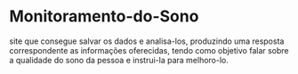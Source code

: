 # Monitoramento-do-Sono
site que consegue salvar os dados e analisa-los, produzindo uma resposta correspondente as informações oferecidas, tendo como objetivo falar sobre a qualidade do sono da pessoa e instrui-la para melhoro-lo.
